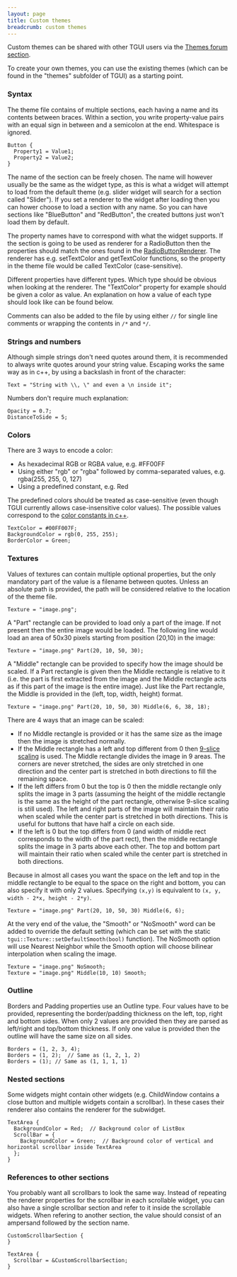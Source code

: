 ```yaml
---
layout: page
title: Custom themes
breadcrumb: custom themes
---
```


Custom themes can be shared with other TGUI users via the [Themes forum section](https://forum.tgui.eu/themes/).

To create your own themes, you can use the existing themes (which can be found in the "themes" subfolder of TGUI) as a starting point.

### Syntax

The theme file contains of multiple sections, each having a name and its contents between braces. Within a section, you write property-value pairs with an equal sign in between and a semicolon at the end. Whitespace is ignored.
```
Button {
  Property1 = Value1;
  Property2 = Value2;
}
```

The name of the section can be freely chosen. The name will however usually be the same as the widget type, as this is what a widget will attempt to load from the default theme (e.g. slider widget will search for a section called "Slider"). If you set a renderer to the widget after loading then you can hower choose to load a section with any name. So you can have sections like "BlueButton" and "RedButton", the created buttons just won't load them by default.

The property names have to correspond with what the widget supports. If the section is going to be used as renderer for a RadioButton then the properties should match the ones found in the [RadioButtonRenderer](https://tgui.eu/documentation/1.0/classtgui_1_1RadioButtonRenderer.html). The renderer has e.g. setTextColor and getTextColor functions, so the property in the theme file would be called TextColor (case-sensitive).

Different properties have different types. Which type should be obvious when looking at the renderer. The "TextColor" property for example should be given a color as value. An explanation on how a value of each type should look like can be found below.

Comments can also be added to the file by using either `//` for single line comments or wrapping the contents in `/*` and `*/`.

### Strings and numbers

Although simple strings don't need quotes around them, it is recommended to always write quotes around your string value. Escaping works the same way as in c++, by using a backslash in front of the character:
```
Text = "String with \\, \" and even a \n inside it";
```

Numbers don't require much explanation:
```
Opacity = 0.7;
DistanceToSide = 5;
```

### Colors

There are 3 ways to encode a color:
- As hexadecimal RGB or RGBA value, e.g. #FF00FF
- Using either "rgb" or "rgba" followed by comma-separated values, e.g. rgba(255, 255, 0, 127)
- Using a predefined constant, e.g. Red

The predefined colors should be treated as case-sensitive (even though TGUI currently allows case-insensitive color values). The possible values correspond to the [color constants in c++](https://tgui.eu/documentation/1.0/classtgui_1_1Color.html#pub-static-attribs).

```
TextColor = #00FF007F;
BackgroundColor = rgb(0, 255, 255);
BorderColor = Green;
```

### Textures

Values of textures can contain multiple optional properties, but the only mandatory part of the value is a filename between quotes. Unless an absolute path is provided, the path will be considered relative to the location of the theme file.
```
Texture = "image.png";
```

A "Part" rectangle can be provided to load only a part of the image. If not present then the entire image would be loaded. The following line would load an area of 50x30 pixels starting from position (20,10) in the image:
```
Texture = "image.png" Part(20, 10, 50, 30);
```

A "Middle" rectangle can be provided to specify how the image should be scaled. If a Part rectangle is given then the Middle rectangle is relative to it (i.e. the part is first extracted from the image and the Middle rectangle acts as if this part of the image is the entire image). Just like the Part rectangle, the Middle is provided in the (left, top, width, height) format.
```
Texture = "image.png" Part(20, 10, 50, 30) Middle(6, 6, 38, 18);
```

There are 4 ways that an image can be scaled:
- If no Middle rectangle is provided or it has the same size as the image then the image is stretched normally.
- If the Middle rectangle has a left and top different from 0 then [9-slice scaling](https://en.wikipedia.org/wiki/9-slice_scaling) is used. The Middle rectangle divides the image in 9 areas. The corners are never stretched, the sides are only stretched in one direction and the center part is stretched in both directions to fill the remaining space.
- If the left differs from 0 but the top is 0 then the middle rectangle only splits the image in 3 parts (assuming the height of the middle rectangle is the same as the height of the part rectangle, otherwise 9-slice scaling is still used). The left and right parts of the image will maintain their ratio when scaled while the center part is stretched in both directions. This is useful for buttons that have half a circle on each side.
- If the left is 0 but the top differs from 0 (and width of middle rect corresponds to the width of the part rect), then the middle rectangle splits the image in 3 parts above each other. The top and bottom part will maintain their ratio when scaled while the center part is stretched in both directions.

Because in almost all cases you want the space on the left and top in the middle rectangle to be equal to the space on the right and bottom, you can also specify it with only 2 values. Specifying `(x,y)` is equivalent to `(x, y, width - 2*x, height - 2*y)`.
```
Texture = "image.png" Part(20, 10, 50, 30) Middle(6, 6);
```

At the very end of the value, the "Smooth" or "NoSmooth" word can be added to override the default setting (which can be set with the static `tgui::Texture::setDefaultSmooth(bool)` function). The NoSmooth option will use Nearest Neighbor while the Smooth option will choose bilinear interpolation when scaling the image.
```
Texture = "image.png" NoSmooth;
Texture = "image.png" Middle(10, 10) Smooth;
```


### Outline

Borders and Padding properties use an Outline type. Four values have to be provided, representing the border/padding thickness on the left, top, right and bottom sides. When only 2 values are provided then they are parsed as left/right and top/bottom thickness. If only one value is provided then the outline will have the same size on all sides.
```
Borders = (1, 2, 3, 4);
Borders = (1, 2);  // Same as (1, 2, 1, 2)
Borders = (1); // Same as (1, 1, 1, 1)
```

### Nested sections

Some widgets might contain other widgets (e.g. ChildWindow contains a close button and multiple widgets contain a scrollbar). In these cases their renderer also contains the renderer for the subwidget.
```
TextArea {
  BackgroundColor = Red;  // Background color of ListBox
  ScrollBar = {
    BackgroundColor = Green;  // Background color of vertical and horizontal scrollbar inside TextArea
  };
}
```

### References to other sections

You probably want all scrollbars to look the same way. Instead of repeating the renderer properties for the scrollbar in each scrollable widget, you can also have a single scrollbar section and refer to it inside the scrollable widgets. When refering to another section, the value should consist of an ampersand followed by the section name.
```
CustomScrollbarSection {
}

TextArea {
  Scrollbar = &CustomScrollbarSection;
}
```
